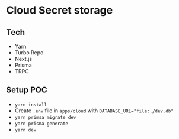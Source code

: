 # Cloud Secret storage

## Tech
- Yarn
- Turbo Repo
- Next.js
- Prisma
- TRPC

## Setup POC

- `yarn install`
- Create `.env` file in `apps/cloud` with `DATABASE_URL="file:./dev.db"`
- `yarn primsa migrate dev`
- `yarn prisma generate`
- `yarn dev`